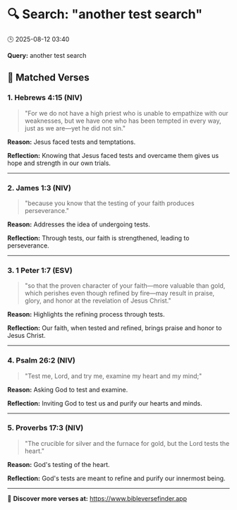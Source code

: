 # 🔍 Search: "another test search"
🕒 2025-08-12 03:40

**Query:** another test search

## 📖 Matched Verses

### 1. Hebrews 4:15 (NIV)
> "For we do not have a high priest who is unable to empathize with our weaknesses, but we have one who has been tempted in every way, just as we are—yet he did not sin."

**Reason:** Jesus faced tests and temptations.

**Reflection:** Knowing that Jesus faced tests and overcame them gives us hope and strength in our own trials.

---

### 2. James 1:3 (NIV)
> "because you know that the testing of your faith produces perseverance."

**Reason:** Addresses the idea of undergoing tests.

**Reflection:** Through tests, our faith is strengthened, leading to perseverance.

---

### 3. 1 Peter 1:7 (ESV)
> "so that the proven character of your faith—more valuable than gold, which perishes even though refined by fire—may result in praise, glory, and honor at the revelation of Jesus Christ."

**Reason:** Highlights the refining process through tests.

**Reflection:** Our faith, when tested and refined, brings praise and honor to Jesus Christ.

---

### 4. Psalm 26:2 (NIV)
> "Test me, Lord, and try me, examine my heart and my mind;"

**Reason:** Asking God to test and examine.

**Reflection:** Inviting God to test us and purify our hearts and minds.

---

### 5. Proverbs 17:3 (NIV)
> "The crucible for silver and the furnace for gold, but the Lord tests the heart."

**Reason:** God's testing of the heart.

**Reflection:** God's tests are meant to refine and purify our innermost being.

---

🔗 **Discover more verses at:** https://www.bibleversefinder.app
